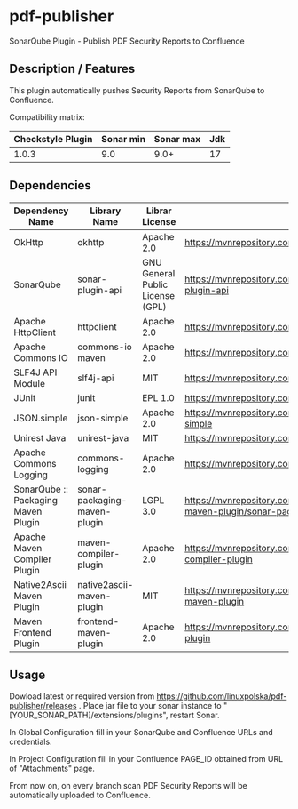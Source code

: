 # pdf-publisher
SonarQube Plugin - Publish PDF Security Reports to Confluence

## Description / Features

This plugin automatically pushes Security Reports from SonarQube to Confluence.

Compatibility matrix:

| Checkstyle Plugin | Sonar min | Sonar max | Jdk |
|-------------------|-----------|-----------|-----|
| 1.0.3             | 9.0       | 9.0+      | 17  |

## Dependencies

| Dependency Name | Library Name | Librar License | Library URL |
|-----------------|--------------|----------------|--------------|
| OkHttp	| okhttp | Apache 2.0 | https://mvnrepository.com/artifact/com.squareup.okhttp3/okhttp |
| SonarQube | sonar-plugin-api | GNU General Public License (GPL) | https://mvnrepository.com/artifact/org.sonarsource.sonarqube/sonar-plugin-api |
| Apache HttpClient | httpclient | Apache 2.0 | https://mvnrepository.com/artifact/org.apache.httpcomponents/httpclient | 
| Apache Commons IO | commons-io maven | Apache 2.0 | https://mvnrepository.com/artifact/commons-io/commons-io |
| SLF4J API Module | slf4j-api | MIT | https://mvnrepository.com/artifact/org.slf4j/slf4j-api |
| JUnit | junit | EPL 1.0 | https://mvnrepository.com/artifact/junit/junit |
| JSON.simple | json-simple | Apache 2.0 | https://mvnrepository.com/artifact/com.googlecode.json-simple/json-simple |
| Unirest Java | unirest-java | MIT | https://mvnrepository.com/artifact/com.mashape.unirest/unirest-java |
| Apache Commons Logging | commons-logging | Apache 2.0 | https://mvnrepository.com/artifact/commons-logging/commons-logging |
| SonarQube :: Packaging Maven Plugin | sonar-packaging-maven-plugin | LGPL 3.0 | https://mvnrepository.com/artifact/org.sonarsource.sonar-packaging-maven-plugin/sonar-packaging-maven-plugin |
| Apache Maven Compiler Plugin | maven-compiler-plugin | Apache 2.0 | https://mvnrepository.com/artifact/org.apache.maven.plugins/maven-compiler-plugin |
| Native2Ascii Maven Plugin | native2ascii-maven-plugin | MIT | https://mvnrepository.com/artifact/org.codehaus.mojo/native2ascii-maven-plugin |
| Maven Frontend Plugin | frontend-maven-plugin | Apache 2.0 | https://mvnrepository.com/artifact/com.github.eirslett/frontend-maven-plugin | 



## Usage

Dowload latest or required version from https://github.com/linuxpolska/pdf-publisher/releases .
Place jar file to your sonar instance to "[YOUR_SONAR_PATH]/extensions/plugins", restart Sonar.

In Global Configuration fill in your SonarQube and Confluence URLs and credentials.

In Project Configuration fill in your Confluence PAGE_ID obtained from URL of "Attachments" page.

From now on, on every branch scan PDF Security Reports will be automatically uploaded to Confluence.
